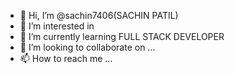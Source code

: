 - 👋 Hi, I’m @sachin7406(SACHIN PATIL)
- 👀 I’m interested in 
- 🌱 I’m currently learning FULL STACK DEVELOPER 
- 💞️ I’m looking to collaborate on ...
- 📫 How to reach me ...

<!---
sachin7406/sachin7406 is a ✨ special ✨ repository because its `README.md` (this file) appears on your GitHub profile.
You can click the Preview link to take a look at your changes.
--->
